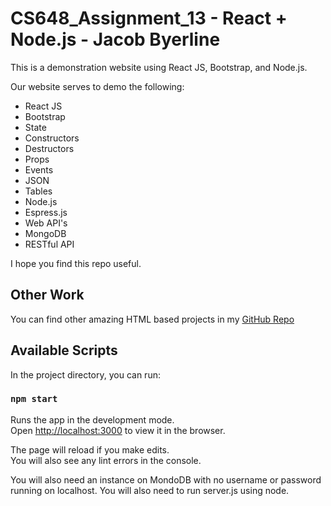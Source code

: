 # CS648_Assignment_13 - React + Node.js - Jacob Byerline

This is a demonstration website using React JS, Bootstrap, and Node.js. 

Our website serves to demo the following:
- React JS
- Bootstrap
- State
- Constructors
- Destructors
- Props
- Events
- JSON
- Tables
- Node.js
- Espress.js
- Web API's
- MongoDB
- RESTful API

I hope you find this repo useful.

## Other Work

You can find other amazing HTML based projects in my [GitHub Repo](https://github.com/jbyerline)


## Available Scripts

In the project directory, you can run:

### `npm start`

Runs the app in the development mode.<br />
Open [http://localhost:3000](http://localhost:3000) to view it in the browser.

The page will reload if you make edits.<br />
You will also see any lint errors in the console.

You will also need an instance on MondoDB with no username or password running on localhost. 
You will also need to run server.js using node. 
